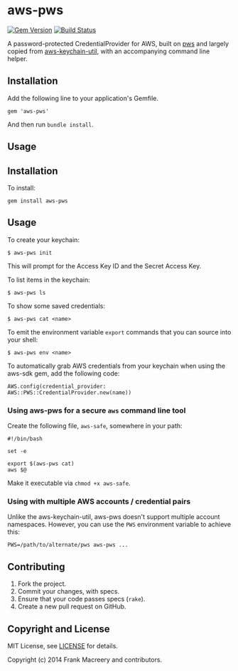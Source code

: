# aws-pws

[![Gem Version](https://badge.fury.io/rb/aws-pws.png)](https://rubygems.org/gems/aws-pws)
[![Build Status](https://travis-ci.org/fancyremarker/aws-pws.png?branch=master)](https://travis-ci.org/fancyremarker/aws-pws)

A password-protected CredentialProvider for AWS, built on [pws](https://github.com/janlelis/pws) and largely copied from [aws-keychain-util](https://github.com/zwily/aws-keychain-util), with an accompanying command line helper.

## Installation

Add the following line to your application's Gemfile.

    gem 'aws-pws'

And then run `bundle install`.

## Usage

## Installation

To install:

    gem install aws-pws

## Usage

To create your keychain:

    $ aws-pws init

This will prompt for the Access Key ID and the Secret Access Key.

To list items in the keychain:

    $ aws-pws ls

To show some saved credentials:

    $ aws-pws cat <name>

To emit the environment variable `export` commands that you can source into your shell:

    $ aws-pws env <name>

To automatically grab AWS credentials from your keychain when using the aws-sdk gem, add the following code:

    AWS.config(credential_provider: AWS::PWS::CredentialProvider.new(name))


### Using aws-pws for a secure `aws` command line tool

Create the following file, `aws-safe`, somewhere in your path:

    #!/bin/bash

    set -e

    export $(aws-pws cat)
    aws $@

Make it executable via `chmod +x aws-safe`.


### Using with multiple AWS accounts / credential pairs

Unlike the aws-keychain-util, aws-pws doesn't support multiple account namespaces. However, you can use the `PWS` environment variable to achieve this:

    PWS=/path/to/alternate/pws aws-pws ...

## Contributing

1. Fork the project.
1. Commit your changes, with specs.
1. Ensure that your code passes specs (`rake`).
1. Create a new pull request on GitHub.

## Copyright and License

MIT License, see [LICENSE](LICENSE.md) for details.

Copyright (c) 2014 Frank Macreery and contributors.
